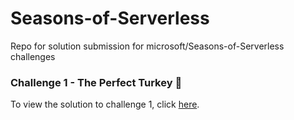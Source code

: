 # Seasons-of-Serverless
Repo for solution submission for microsoft/Seasons-of-Serverless challenges

### Challenge 1 - The Perfect Turkey 🦃 

To view the solution to challenge 1, click [here](https://github.com/lohithgn/Seasons-of-Serverless/challenge-1).
